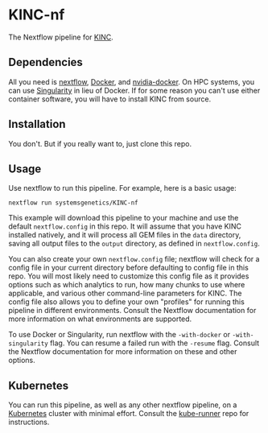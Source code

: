 # KINC-nf

The Nextflow pipeline for [KINC](https://github.com/SystemsGenetics/KINC).

## Dependencies

All you need is [nextflow](https://nextflow.io/), [Docker](https://docker.com/), and [nvidia-docker](https://github.com/NVIDIA/nvidia-docker). On HPC systems, you can use [Singularity](https://www.sylabs.io/singularity/) in lieu of Docker. If for some reason you can't use either container software, you will have to install KINC from source.

## Installation

You don't. But if you really want to, just clone this repo.

## Usage

Use nextflow to run this pipeline. For example, here is a basic usage:
```
nextflow run systemsgenetics/KINC-nf
```

This example will download this pipeline to your machine and use the default `nextflow.config` in this repo. It will assume that you have KINC installed natively, and it will process all GEM files in the `data` directory, saving all output files to the `output` directory, as defined in `nextflow.config`.

You can also create your own `nextflow.config` file; nextflow will check for a config file in your current directory before defaulting to config file in this repo. You will most likely need to customize this config file as it provides options such as which analytics to run, how many chunks to use where applicable, and various other command-line parameters for KINC. The config file also allows you to define your own "profiles" for running this pipeline in different environments. Consult the Nextflow documentation for more information on what environments are supported.

To use Docker or Singularity, run nextflow with the `-with-docker` or `-with-singularity` flag. You can resume a failed run with the `-resume` flag. Consult the Nextflow documentation for more information on these and other options.

## Kubernetes

You can run this pipeline, as well as any other nextflow pipeline, on a [Kubernetes](https://kubernetes.io/) cluster with minimal effort. Consult the [kube-runner](https://github.com/SystemsGenetics/kube-runner) repo for instructions.
